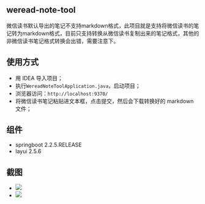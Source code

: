 ## weread-note-tool
 
微信读书默认导出的笔记不支持markdown格式，此项目就是支持将微信读书的笔记转为markdown格式，目前只支持转换从微信读书复制出来的笔记格式，其他的非微信读书笔记格式转换会出错，需要注意下。
 
## 使用方式
 
- 用 IDEA 导入项目；
- 执行`WereadNoteToolApplication.java`，启动项目；
- 浏览器访问：`http://localhost:9370/`
- 将微信读书笔记粘贴进文本框，点击提交，然后会下载转换好的 markdown 文件；
 
 ## 组件
- springboot 2.2.5.RELEASE
- layui 2.5.6
 
## 截图
 
- ![](http://image.leeyom.top/blog/20200316161728.png)
- ![](https://raw.githubusercontent.com/superleeyom/blog/main/img/iShot2022-01-13%2017.42.06.png)
